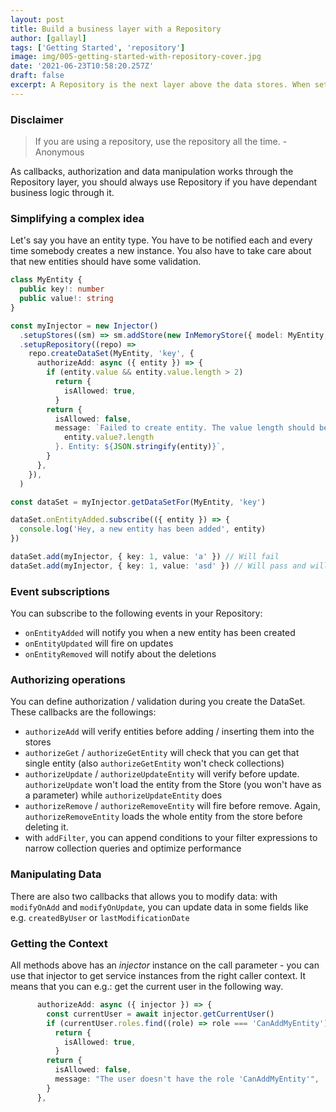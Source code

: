 ```yaml
---
layout: post
title: Build a business layer with a Repository
author: [gallayl]
tags: ['Getting Started', 'repository']
image: img/005-getting-started-with-repository-cover.jpg
date: '2021-06-23T10:58:20.257Z'
draft: false
excerpt: A Repository is the next layer above the data stores. When setting up a repository, you can create DataSets that can rely on a previously configured physical store. The difference is that while PhysicalStore focuses on the data, DataSet focuses on business logic. You can authorize, check permissions, subscribe to entity changes, etc...
---
```


### Disclaimer


>  If you are using a repository, use the repository all the time. - Anonymous

As callbacks, authorization and data manipulation works through the Repository layer, you should always use Repository if you have dependant business logic through it.

### Simplifying a complex idea

Let's say you have an entity type. You have to be notified each and every time somebody creates a new instance.
You also have to take care about that new entities should have some validation.

```ts
class MyEntity {
  public key!: number
  public value!: string
}

const myInjector = new Injector()
  .setupStores((sm) => sm.addStore(new InMemoryStore({ model: MyEntity, primaryKey: 'key' })))
  .setupRepository((repo) =>
    repo.createDataSet(MyEntity, 'key', {
      authorizeAdd: async ({ entity }) => {
        if (entity.value && entity.value.length > 2)
          return {
            isAllowed: true,
          }
        return {
          isAllowed: false,
          message: `Failed to create entity. The value length should be greater than 2 but was ${
            entity.value?.length
          }. Entity: ${JSON.stringify(entity)}`,
        }
      },
    }),
  )

const dataSet = myInjector.getDataSetFor(MyEntity, 'key')

dataSet.onEntityAdded.subscribe(({ entity }) => {
  console.log('Hey, a new entity has been added', entity)
})

dataSet.add(myInjector, { key: 1, value: 'a' }) // Will fail
dataSet.add(myInjector, { key: 1, value: 'asd' }) // Will pass and will be logged to the console

```

### Event subscriptions

You can subscribe to the following events in your Repository:
 - `onEntityAdded` will notify you when a new entity has been created
 - `onEntityUpdated` will fire on updates
 - `onEntityRemoved` will notify about the deletions

 ### Authorizing operations

 You can define authorization / validation during you create the DataSet. These callbacks are the followings:
  - `authorizeAdd` will verify entities before adding / inserting them into the stores
  - `authorizeGet` / `authorizeGetEntity` will check that you can get that single entity (also `authorizeGetEntity` won't check collections)
  - `authorizeUpdate` / `authorizeUpdateEntity` will verify before update. `authorizeUpdate` won't load the entity from the Store (you won't have as a parameter) while `authorizeUpdateEntity` does
  - `authorizeRemove` / `authorizeRemoveEntity` will fire before remove. Again, `authorizeRemoveEntity` loads the whole entity from the store before deleting it.
  - with `addFilter`, you can append conditions to your filter expressions to narrow collection queries and optimize performance

### Manipulating Data

There are also two callbacks that allows you to modify data: with `modifyOnAdd` and `modifyOnUpdate`, you can update data in some fields like e.g. `createdByUser` or `lastModificationDate`

### Getting the Context

All methods above has an _injector_ instance on the call parameter - you can use that injector to get service instances from the right caller context. It means that you can e.g.: get the current user in the following way.

```ts
      authorizeAdd: async ({ injector }) => {
        const currentUser = await injector.getCurrentUser()
        if (currentUser.roles.find((role) => role === 'CanAddMyEntity'))
          return {
            isAllowed: true,
          }
        return {
          isAllowed: false,
          message: "The user doesn't have the role 'CanAddMyEntity'",
        }
      },
```